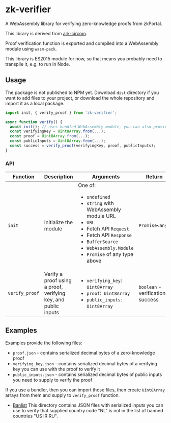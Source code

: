 # zk-verifier

A WebAssembly library for verifying zero-knowledge proofs from zkPortal.

This library is derived from [ark-circom](https://github.com/gakonst/ark-circom).

Proof verification function is exported and compiled into a WebAssembly module using `wasm-pack`.

This library is ES2015 module for now, so that means you probably need to transpile it, e.g. to run in Node.

## Usage

The package is not published to NPM yet. Download `dist` directory if you want to add files to your project, or download the whole repository and import it as a local package.

```js
import init, { verify_proof } from 'zk-verifier';

async function verify() {
  await init(); // uses bundled WebAssembly module, you can also provide an argument, see API section of the README
  const verifyingKey = Uint8Array.from(...);
  const proof = Uint8Array.from(...);
  const publicInputs = Uint8Array.from(...);
  const success = verify_proof(verifyingKey, proof, publicInputs);
}
```

### API

| Function | Description | Arguments | Return | Other |
|---|---|---|---|---|
| `init` | Initialize the module | One of: <ul><li>`undefined`</li><li>`string` with WebAssembly module URL</li><li>`URL`</li><li>Fetch API `Request`</li><li>Fetch API `Response`</li><li>`BufferSource`</li><li>`WebAssembly.Module`</li><li>`Promise` of any type above</li></ul> | `Promise<any>` |  Default export |
| `verify_proof` | Verify a proof using a proof, verifying key, and public inputs | <ul><li>`verifying_key`:&nbsp; `Uint8Array`</li><li>`proof`:&nbsp; `Uint8Array`</li><li>`public_inputs`:&nbsp; `Uint8Array`</li></ul> | `boolean` - verification success | Destructured export |

## Examples

Examples provide the following files:
- `proof.json` - contains serialized decimal bytes of a zero-knowledge proof
- `verifying_key.json` - contains serialized decimal bytes of a verifying key you can use with the proof to verify it
- `public_inputs.json` - contains serialized decimal bytes of public inputs you need to supply to verify the proof

If you use a bundler, then you can import those files, then create `Uint8Array` arrays from them and supply to `verify_proof` function.

- [Banlist](examples/banlist/) This directory contains JSON files with serialized inputs you can use to verify that supplied country code "NL" is not in the list of banned countries "US IR RU".
